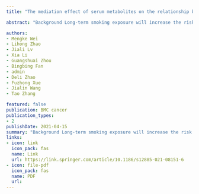```yaml
---
title: "The mediation effect of serum metabolites on the relationship between long-term smoking exposure and esophageal squamous cell carcinoma"

abstract: "Background Long-term smoking exposure will increase the risk of esophageal squamous cell carcinoma (ESCC), whereas the mechanism is still unclear. We conducted a cross-sectional study to explore whether serum metabolites mediate the occurrence of ESCC caused by cigarette smoking. Methods Serum metabolic profiles and lifestyle information of 464 participants were analyzed. Multiple logistic regression was used to estimate adjusted odds ratios (ORs) and 95% confidence intervals (CIs) of smoking exposure to ESCC risk. High-dimensional mediation analysis and univariate mediation analysis were performed to screen potential intermediate metabolites of smoking exposure for ESCC. Results Ever smoking was associated with a 3.11-fold increase of ESCC risk (OR = 3.11, 95% CI 1.63–6.05), and for each …"

authors:
- Mengke Wei
- Lihong Zhao
- Jiali Lv
- Xia Li
- Guangshuai Zhou
- Bingbing Fan
- admin
- Deli Zhao
- Fuzhong Xue
- Jialin Wang
- Tao Zhang

featured: false
publication: BMC cancer
publication_types:
- 2
publishDate: 2021-04-15
summary: "Background Long-term smoking exposure will increase the risk of esophageal squamous cell carcinoma (ESCC), whereas the mechanism is still unclear. We conducted a cross-sectional study to explore whether serum metabolites mediate the occurrence of ESCC caused by cigarette smoking. Methods Serum metabolic profiles and lifestyle information of 464 participants were analyzed. Multiple logistic regression was used to estimate adjusted odds ratios (ORs) and 95% confidence intervals (CIs) of smoking exposure to ESCC risk. High-dimensional mediation analysis and univariate mediation analysis were performed to screen potential intermediate metabolites of smoking exposure for ESCC. Results Ever smoking was associated with a 3.11-fold increase of ESCC risk (OR = 3.11, 95% CI 1.63–6.05), and for each …"
links:
- icon: link
  icon_pack: fas
  name: Link
  url: https://link.springer.com/article/10.1186/s12885-021-08151-6
- icon: file-pdf
  icon_pack: fas
  name: PDF
  url: 
---
```

